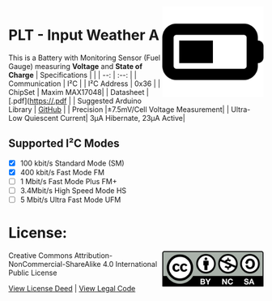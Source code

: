 <img src="assets/PLT.svg" width=200 align="right">

# PLT - Input Weather A
This is a Battery with Monitoring Sensor (Fuel Gauge) measuring **Voltage** and **State of Charge**
| Specifications | |
| --: | :--: |
| Communication | I²C |
| I²C Address | 0x36 |
| ChipSet | Maxim MAX17048|
| Datasheet | [.pdf]([https://.pdf](https://www.analog.com/media/en/technical-documentation/data-sheets/max17048-max17049.pdf) |
| Suggested Arduino Library | [GitHub](https://github.com/) |
| Precision |±7.5mV/Cell Voltage Measurement|
| Ultra-Low Quiescent Current| 3μA Hibernate, 23μA Active|

## Supported I²C Modes
- [X] 100 kbit/s Standard Mode (SM) 
- [X] 400 kbit/s	Fast Mode	FM
- [ ] 1 Mbit/s	Fast Mode Plus	FM+
- [ ] 3.4Mbit/s	High Speed Mode	HS
- [ ] 5 Mbit/s	Ultra Fast Mode	UFM

# License: 
<img src="assets/CC-BY-NC-SA.svg" width=200 align="right">
Creative Commons Attribution-NonCommercial-ShareAlike 4.0 International Public License

[View License Deed](https://creativecommons.org/licenses/by-nc-sa/4.0/) | [View Legal Code](https://creativecommons.org/licenses/by-nc-sa/4.0/legalcode)
